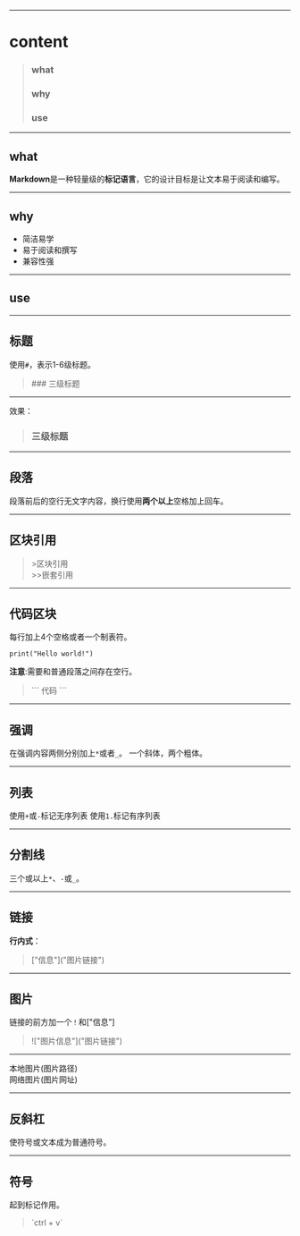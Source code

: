 ***
# content 
> ### what 
> ### why
> ### use

***
## what 
**Markdown**是一种轻量级的**标记语言**，它的设计目标是让文本易于阅读和编写。

***
## why 
+ 简洁易学
+ 易于阅读和撰写
+ 兼容性强

***
## use 

***
## 标题 
使用`#`，表示1-6级标题。
> \### 三级标题

***
效果：
> ### 三级标题
 
***
## 段落 
段落前后的空行无文字内容，换行使用**两个以上**空格加上回车。

***
## 区块引用 
> \>区块引用  
> \>>嵌套引用

***
## 代码区块 
每行加上4个空格或者一个制表符。

    print("Hello world!")

**注意**:需要和普通段落之间存在空行。
> \``` 代码 ```

***
## 强调 
在强调内容两侧分别加上`*`或者`_`。
一个斜体，两个粗体。

***
## 列表 
使用`+`或`-`标记无序列表
使用`1.`标记有序列表

***
## 分割线 
三个或以上`*`、`-`或`_`。

***
## 链接 
**行内式**：
> \["信息"]("图片链接")

***
## 图片 
链接的前方加一个`！`和["信息”]  
> \!["图片信息"]\("图片链接")

***
本地图片(图片路径)  
网络图片(图片网址)

***
## 反斜杠 
使符号或文本成为普通符号。

***
## 符号 
起到标记作用。
> \`ctrl + v`